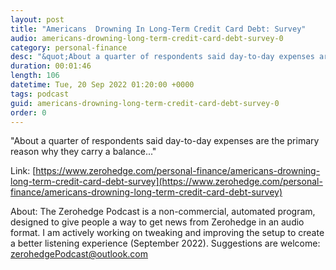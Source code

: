 ```yaml
---
layout: post
title: "Americans  Drowning In Long-Term Credit Card Debt: Survey"
audio: americans-drowning-long-term-credit-card-debt-survey-0
category: personal-finance
desc: "&quot;About a quarter of respondents said day-to-day expenses are the primary reason why they carry a balance...&quot;"
duration: 00:01:46
length: 106
datetime: Tue, 20 Sep 2022 01:20:00 +0000
tags: podcast
guid: americans-drowning-long-term-credit-card-debt-survey-0
order: 0
---
```

&quot;About a quarter of respondents said day-to-day expenses are the primary reason why they carry a balance...&quot;

Link: [https://www.zerohedge.com/personal-finance/americans-drowning-long-term-credit-card-debt-survey](https://www.zerohedge.com/personal-finance/americans-drowning-long-term-credit-card-debt-survey)

About: The Zerohedge Podcast is a non-commercial, automated program, designed to give people a way to get news from Zerohedge in an audio format.  I am actively working on tweaking and improving the setup to create a better listening experience (September 2022).  Suggestions are welcome: [zerohedgePodcast@outlook.com](mailto:zerohedgePodcast@outlook.com)